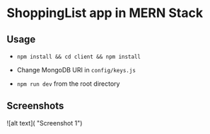 # ShoppingList app in MERN Stack

## Usage

* `npm install && cd client && npm install`

* Change MongoDB URI in `config/keys.js`

* `npm run dev` from the root directory

## Screenshots

![alt text]( "Screenshot 1")
